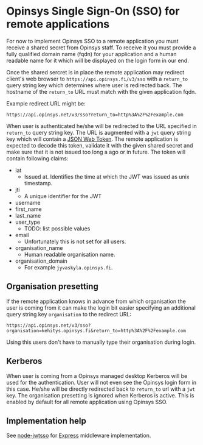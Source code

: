 # Opinsys Single Sign-On (SSO) for remote applications

For now to implement Opinsys SSO to a remote application you must receive a
shared secret from Opinsys staff. To receive it you must provide a fully
qualified domain name (fqdn) for your application and a human readable name for
it which will be displayed on the login form in our end.

Once the shared sercret is in place the remote  application may redirect
client's web browser to `https://api.opinsys.fi/v3/sso` with a `return_to`
query string key which determines where user is redirected back. The hostname
of the `return_to` URL must match with the given application fqdn.

Example redirect URL might be:

    https://api.opinsys.net/v3/sso?return_to=http%3A%2F%2Fexample.com

When user is authenticated he/she will be redirected to the URL specified in
`return_to` query string key. The URL is augmented with a `jwt` query string
key which will contain a [JSON Web Token][jwt]. The remote application is
expected to decode this token, validate it with the given shared secret and
make sure that it is not issued too long a ago or in future. The token will
contain following claims:

  - iat
    - Issued at. Identifies the time at which the JWT was issued as unix timestamp.
  - jti
    - A unique identifier for the JWT
  - username
  - first_name
  - last_name
  - user_type
    - TODO: list possible values
  - email
    - Unfortunately this is not set for all users.
  - organisation_name
    - Human readable organisation name.
  - organisation_domain
    - For example `jyvaskyla.opinsys.fi`.

## Organisation presetting

If the remote application knows in advance from which organisation the user is
coming from it can make the login bit easier specifying an additional query
string key `organisation` to the redirect URL:

    https://api.opinsys.net/v3/sso?organisation=kehitys.opinsys.fi&return_to=http%3A%2F%2Fexample.com

Using this users don't have to manually type their organisation during login.

## Kerberos

When user is coming from a Opinsys managed desktop Kerberos will be used for
the authentication. User will not even see the Opinsys login form in this case.
He/she will be directly redirected back to `return_to` url with a `jwt` key.
The organisation presetting is ignored when Kerberos is active. This is enabled
by default for all remote application using Opinsys SSO.

## Implementation help

See [node-jwtsso][] for [Express] middleware implementation.

[jwt]: http://tools.ietf.org/html/draft-jones-json-web-token
[node-jwtsso]: https://github.com/opinsys/node-jwtsso
[Express]: http://expressjs.com/
